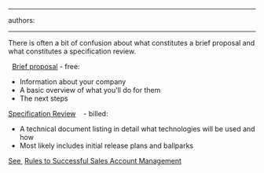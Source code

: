 

---
authors:

---




<span class='intro'> There is often a bit of confusion about what constitutes a brief proposal and what constitutes a specification review.
 </span>

<p>
   <img title="Word Document" src="/_LAYOUTS/15/Images/SSW/IconDoc.png" alt="" /> 
   <img title="Word Document" src="/_LAYOUTS/15/Images/SSW/IconDoc.png" alt="" /> <a href="http&#58;//www.ssw.com.au/ssw/Standards/templates/BriefProposalPostInitialMeeting.doc">Brief proposal</a> - free&#58; </p><ul><li>Information about your company </li><li>A basic overview of what you'll do for them </li><li>The next steps </li></ul><p>
   <a href="/management/rulestobetterspecificationreviews/pages/default.aspx" target="_blank">Specification Review</a> <img title="This opens in a New Window" src="/_LAYOUTS/15/Images/SSW/IconNewWindow.png" alt="" /> 
   <img title="This opens in a New Window" src="/_LAYOUTS/15/Images/SSW/IconNewWindow.png" alt="" />
   <img title="This opens in a New Window" src="/_LAYOUTS/15/Images/SSW/IconNewWindow.png" alt="" /> - billed&#58;</p><ul><li>A technical document listing in detail what technologies will be used and how </li><li>Most likely includes initial release plans and ballparks </li></ul><p>
   <a href="/management/rulestobetterspecificationreviews/pages/default.aspx" target="_blank">See </a> <img title="This opens in a New Window" src="/_LAYOUTS/15/Images/SSW/IconNewWindow.png" alt="" /> 
   <img title="This opens in a New Window" src="/_LAYOUTS/15/Images/SSW/IconNewWindow.png" alt="" /><img title="This opens in a New Window" src="/_LAYOUTS/15/Images/SSW/IconNewWindow.png" alt="" /><a href="/Management/RulesToSuccessfulSalesAndAccountManagement/Pages/Meetings-Outcomes-from-initial-meeting.aspx">Rules to Successful Sales Account Management</a></p>


